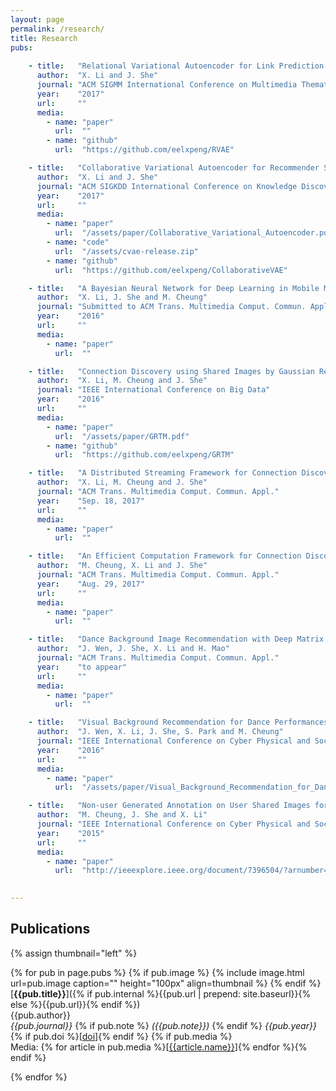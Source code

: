 ```yaml
---
layout: page
permalink: /research/
title: Research
pubs:
    
    - title:   "Relational Variational Autoencoder for Link Prediction with Multimedia Data"
      author:  "X. Li and J. She"
      journal: "ACM SIGMM International Conference on Multimedia Thematic Workshop"
      year:    "2017"
      url:     ""
      media:
        - name: "paper"
          url:  ""
        - name: "github"
          url:  "https://github.com/eelxpeng/RVAE"

    - title:   "Collaborative Variational Autoencoder for Recommender Systems"
      author:  "X. Li and J. She"
      journal: "ACM SIGKDD International Conference on Knowledge Discovery and Data Mining"
      year:    "2017"
      url:     ""
      media:
        - name: "paper"
          url:  "/assets/paper/Collaborative_Variational_Autoencoder.pdf"
        - name: "code"
          url:  "/assets/cvae-release.zip"
        - name: "github"
          url:  "https://github.com/eelxpeng/CollaborativeVAE"

    - title:   "A Bayesian Neural Network for Deep Learning in Mobile Multimedia using Small Data"
      author:  "X. Li, J. She and M. Cheung"
      journal: "Submitted to ACM Trans. Multimedia Comput. Commun. Appl. (Under Review)"
      year:    "2016"
      url:     ""
      media:
        - name: "paper"
          url:  ""

    - title:   "Connection Discovery using Shared Images by Gaussian Relational Topic Model"
      author:  "X. Li, M. Cheung and J. She"
      journal: "IEEE International Conference on Big Data"
      year:    "2016"
      url:     ""
      media:
        - name: "paper"
          url:  "/assets/paper/GRTM.pdf"
        - name: "github"
          url:  "https://github.com/eelxpeng/GRTM"

    - title:   "A Distributed Streaming Framework for Connection Discovery Using Shared Videos"
      author:  "X. Li, M. Cheung and J. She"
      journal: "ACM Trans. Multimedia Comput. Commun. Appl."
      year:    "Sep. 18, 2017"
      url:     ""
      media:
        - name: "paper"
          url:  ""

    - title:   "An Efficient Computation Framework for Connection Discovery using Shared Images"
      author:  "M. Cheung, X. Li and J. She"
      journal: "ACM Trans. Multimedia Comput. Commun. Appl."
      year:    "Aug. 29, 2017"
      url:     ""
      media:
        - name: "paper"
          url:  ""

    - title:   "Dance Background Image Recommendation with Deep Matrix Factorization"
      author:  "J. Wen, J. She, X. Li and H. Mao"
      journal: "ACM Trans. Multimedia Comput. Commun. Appl."
      year:    "to appear"
      url:     ""
      media:
        - name: "paper"
          url:  ""

    - title:   "Visual Background Recommendation for Dance Performances Using Dancer-Shared Images"
      author:  "J. Wen, X. Li, J. She, S. Park and M. Cheung"
      journal: "IEEE International Conference on Cyber Physical and Social Computing"
      year:    "2016"
      url:     ""
      media:
        - name: "paper"
          url:  "/assets/paper/Visual_Background_Recommendation_for_Dance_Performances_Using_Dancer-Shared_Images.pdf"

    - title:   "Non-user Generated Annotation on User Shared Images for Connection Discovery"
      author:  "M. Cheung, J. She and X. Li"
      journal: "IEEE International Conference on Cyber Physical and Social Computing"
      year:    "2015"
      url:     ""
      media:
        - name: "paper"
          url:  "http://ieeexplore.ieee.org/document/7396504/?arnumber=7396504&tag=1"

    
---
```


## Publications

{% assign thumbnail="left" %}

{% for pub in page.pubs %}
{% if pub.image %}
{% include image.html url=pub.image caption="" height="100px" align=thumbnail %}
{% endif %}
[**{{pub.title}}**]({% if pub.internal %}{{pub.url | prepend: site.baseurl}}{% else %}{{pub.url}}{% endif %})<br />
{{pub.author}}<br />
*{{pub.journal}}*
{% if pub.note %} *({{pub.note}})*
{% endif %} *{{pub.year}}* {% if pub.doi %}[[doi]({{pub.doi}})]{% endif %}
{% if pub.media %}<br />Media: {% for article in pub.media %}[[{{article.name}}]({{article.url}})]{% endfor %}{% endif %}

{% endfor %}
